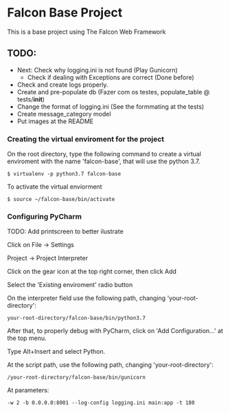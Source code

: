 # Falcon Base Project

This is a base project using The Falcon Web Framework

## TODO: 
* Next: Check why logging.ini is not found (Play Gunicorn)
  * Check if dealing with Exceptions are correct (Done before)
* Check and create logs properly.
* Create and pre-populate db (Fazer com os testes, populate_table @ tests/__init__)
* Change the format of logging.ini (See the formmating at the tests)
* Create message_category model
* Put images at the README


### Creating the virtual enviroment for the project

On the root directory, type the following command to create a virtual enviroment with the name 'falcon-base', 
that will use the python 3.7.

`$ virtualenv -p python3.7 falcon-base`

To activate the virtual enviorment

`$ source ~/falcon-base/bin/activate`

### Configuring PyCharm
TODO: Add printscreen to better ilustrate

Click on File -> Settings 

Project -> Project Interpreter

Click on the gear icon at the top right corner, then click Add

Select the 'Existing enviroment' radio button

On the interpreter field use the following path, changing 'your-root-directory':

`your-root-directory/falcon-base/bin/python3.7`

After that, to properly debug with PyCharm, click on 'Add Configuration...' at the top menu.

Type Alt+Insert and select Python.

At the script path, use the following path, changing 'your-root-directory':

`/your-root-directory/falcon-base/bin/gunicorn`

At parameters:

`-w 2 -b 0.0.0.0:8001 --log-config logging.ini main:app -t 180`